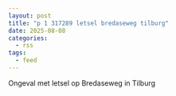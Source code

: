 ```yaml
---
layout: post
title: "p 1 317289 letsel bredaseweg tilburg"
date: 2025-08-08
categories: 
  - rss
tags: 
  - feed
---
```


Ongeval met letsel op Bredaseweg in Tilburg
